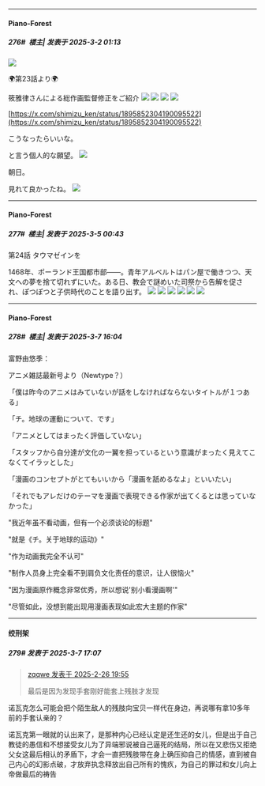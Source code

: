 ﻿
*****

####  Piano-Forest  
##### 276#         楼主| 发表于 2025-3-2 01:13

<img src="https://p.sda1.dev/22/049b87c5b3c32f087545f7ebccb3e9b6/20250302_005628.jpg" referrerpolicy="no-referrer">

🌍️第23話より🌍️

筱雅律さんによる総作画監督修正をご紹介
<img src="https://p.sda1.dev/22/a33b0ddf84bce4516d16acfb74242673/20250302_005725.jpg" referrerpolicy="no-referrer">
<img src="https://p.sda1.dev/22/595512fcbefdc116c143233e01686a3b/20250302_005727.jpg" referrerpolicy="no-referrer">
<img src="https://p.sda1.dev/22/54b51eb97502d0f9662589dad61d9ac8/20250302_005729.jpg" referrerpolicy="no-referrer">
<img src="https://p.sda1.dev/22/c37c6b92fb5dec789e9ae1044ca410a4/20250302_005730.jpg" referrerpolicy="no-referrer">

[https://x.com/shimizu_ken/status/1895852304190095522](https://x.com/shimizu_ken/status/1895852304190095522)

こうなったらいいな。

と言う個人的な願望。
<img src="https://p.sda1.dev/22/57c4f3f6b0ce48544ca21aefae81b065/20250302_005737.jpg" referrerpolicy="no-referrer">

朝日。

見れて良かったね。
<img src="https://p.sda1.dev/22/7b48f0855cbfee8e92100f0511238cb0/20250302_005741.jpg" referrerpolicy="no-referrer">


*****

####  Piano-Forest  
##### 277#         楼主| 发表于 2025-3-5 00:43

第24話 タウマゼインを

1468年、ポーランド王国都市部――。青年アルベルトはパン屋で働きつつ、天文への夢を捨て切れずにいた。ある日、教会で謎めいた司祭から告解を促され、ぽつぽつと子供時代のことを語り出す。
<img src="https://p.sda1.dev/22/8f78acf2d13f5c804f6c8ba86a6fe06c/img01.jpg" referrerpolicy="no-referrer">
<img src="https://p.sda1.dev/22/351743f5e2cdc99dc4a8c80b9cc955f6/img02.jpg" referrerpolicy="no-referrer">
<img src="https://p.sda1.dev/22/19e736b614edd0aac9991778739e40e0/img03.jpg" referrerpolicy="no-referrer">
<img src="https://p.sda1.dev/22/ba03d6c80b2fb0606d7f2cab99698ae5/img04.jpg" referrerpolicy="no-referrer">
<img src="https://p.sda1.dev/22/25451b2916277d907ffddd803df5edfd/img05.jpg" referrerpolicy="no-referrer">
<img src="https://p.sda1.dev/22/2bccfe7a4b897b06b34c63d6d7559625/img06.jpg" referrerpolicy="no-referrer">


*****

####  Piano-Forest  
##### 278#         楼主| 发表于 2025-3-7 16:04

富野由悠季：

アニメ雑誌最新号より（Newtype？）

「僕は昨今のアニメはみていないが話をしなければならないタイトルが１つある」

「チ。地球の運動について、です」

「アニメとしてはまったく評価していない」

「スタッフから自分達が文化の一翼を担っているという意識がまったく見えてこなくてイラッとした」

「漫画のコンセプトがとてもいいから「漫画を舐めるなよ」といいたい」

「それでもアレだけのテーマを漫画で表現できる作家が出てくるとは思っていなかった」

"我近年虽不看动画，但有一个必须谈论的标题"

"就是《チ。关于地球的运动》"

"作为动画我完全不认可"

"制作人员身上完全看不到肩负文化责任的意识，让人很恼火"

"因为漫画原作概念非常优秀，所以想说'别小看漫画啊'"

"尽管如此，没想到能出现用漫画表现如此宏大主题的作家"


*****

####  绞刑架  
##### 279#       发表于 2025-3-7 17:07

<blockquote><a href="httphttps://bbs.saraba1st.com/2b/forum.php?mod=redirect&amp;goto=findpost&amp;pid=67525062&amp;ptid=2163314" target="_blank">zqqwe 发表于 2025-2-26 19:55</a>

最后是因为发现手套刚好能套上残肢才发现</blockquote>
诺瓦克怎么可能会把个陌生敌人的残肢向宝贝一样代在身边，再说哪有拿10多年前的手套认亲的？

诺瓦克第一眼就的认出来了，是那种内心已经认定是还生还的女儿，但是出于自己教徒的愚信和不想接受女儿为了异端邪说被自己逼死的结局，所以在又悲伤又拒绝父女这最后相认的矛盾下，才会一直把残肢带在身上确压抑自己的情感，直到被自己内心的幻影点破，才放弃执念释放出自己所有的愧疚，为自己的罪过和女儿向上帝做最后的祷告

